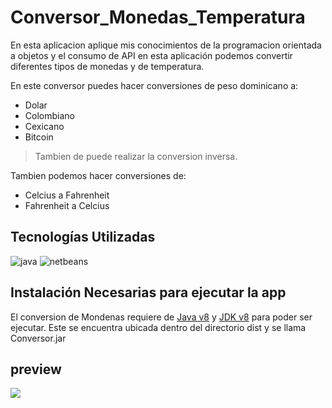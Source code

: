 # Conversor_Monedas_Temperatura
En esta aplicacion aplique mis conocimientos de la programacion orientada a objetos y el consumo de API en esta aplicación podemos convertir diferentes tipos de monedas y de temperatura.

En este conversor puedes hacer conversiones de peso dominicano a: 
- Dolar
- Colombiano
- Cexicano
- Bitcoin

> Tambien de puede realizar la conversion inversa.

Tambien podemos hacer conversiones de:

- Celcius a Fahrenheit
- Fahrenheit a Celcius 


## Tecnologías Utilizadas
![java](https://img.shields.io/badge/Java-ED8B00?style=for-the-badge&logo=java&logoColor=white)
![netbeans](https://img.shields.io/badge/apache%20netbeans-1B6AC6?style=for-the-badge&logo=apache%20netbeans%20IDE&logoColor=white)

## Instalación Necesarias para ejecutar la app

El conversion de Mondenas requiere de [Java v8](https://www.java.com/es/download/ie_manual.jsp) y [JDK v8](https://www.java.com/es/download/ie_manual.jsp) para poder ser ejecutar.
Este se encuentra ubicada dentro del directorio dist y se llama Conversor.jar


## preview

![](https://i.imgur.com/8Ae5feu.png)
